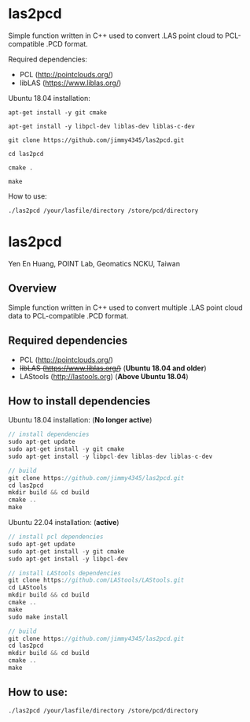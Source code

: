 # las2pcd

Simple function written in C++ used to convert .LAS point cloud to PCL-compatible .PCD format.

Required dependencies:
- PCL (http://pointclouds.org/)
- libLAS (https://www.liblas.org/)

Ubuntu 18.04 installation:
	
	apt-get install -y git cmake
	
	apt-get install -y libpcl-dev liblas-dev liblas-c-dev
	
	git clone https://github.com/jimmy4345/las2pcd.git
	
	cd las2pcd
	
	cmake .
	
	make
	
How to use:

    ./las2pcd /your/lasfile/directory /store/pcd/directory




# las2pcd

Yen En Huang, POINT Lab, Geomatics NCKU, Taiwan

## Overview
Simple function written in C++ used to convert multiple .LAS point cloud data to PCL-compatible .PCD format.

## Required dependencies
* PCL (http://pointclouds.org/)
* ~~libLAS (https://www.liblas.org/)~~ (**Ubuntu 18.04 and older**)
* LAStools (http://lastools.org) (**Above Ubuntu 18.04**)

## How to install dependencies

Ubuntu 18.04 installation: (**No longer active**)
```cpp
// install dependencies
sudo apt-get update
sudo apt-get install -y git cmake
sudo apt-get install -y libpcl-dev liblas-dev liblas-c-dev

// build
git clone https://github.com/jimmy4345/las2pcd.git
cd las2pcd
mkdir build && cd build
cmake ..
make
```


Ubuntu 22.04 installation: (**active**)
```cpp
// install pcl dependencies
sudo apt-get update
sudo apt-get install -y git cmake
sudo apt-get install -y libpcl-dev
```

```cpp
// install LAStools dependencies
git clone https://github.com/LAStools/LAStools.git
cd LAStools
mkdir build && cd build
cmake ..
make
sudo make install
```



```cpp
// build
git clone https://github.com/jimmy4345/las2pcd.git
cd las2pcd
mkdir build && cd build
cmake ..
make
```

	
## How to use:

```
./las2pcd /your/lasfile/directory /store/pcd/directory
```
    
    
    
    






